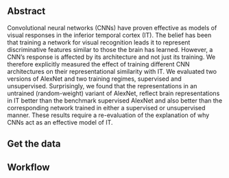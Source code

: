 ## Abstract
Convolutional neural networks (CNNs) have proven effective as models of visual responses in the inferior temporal cortex (IT). The belief has been that training a network for visual recognition leads it to represent discriminative features similar to those the brain has learned. However, a CNN’s response is affected by its architecture and not just its training. We therefore explicitly measured the effect of training different CNN architectures on their representational similarity with IT. We evaluated two versions of AlexNet and two training regimes, supervised and unsupervised. Surprisingly, we found that the representations in an untrained (random-weight) variant of AlexNet, reflect brain representations in IT better than the benchmark supervised AlexNet and also better than the corresponding network trained in either a supervised or unsupervised manner. These results require a re-evaluation of the explanation of why CNNs act as an effective model of IT. 

## Get the data


## Workflow
